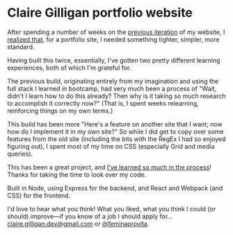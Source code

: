 # Claire Gilligan portfolio website

After spending a number of weeks on the [previous iteration](https://clairegilligan.herokuapp.com)
of my website, I [realized that](https://medium.com/@feminaprovita/things-i-learned-building-my-portfolio-site-7abb472599ae?source=friends_link&sk=3d5684ab10c6f127a942352beb24299b),
for a portfolio site, I needed something tighter, simpler, more standard.

Having built this twice, essentially, I've gotten two pretty different learning
experiences, both of which I'm grateful for.

The previous build, originating entirely from my imagination and using the full
stack I learned in bootcamp, had very much been a process of "Wait, didn't I
learn how to do this already? Then why is it taking so much research to accomplish
it correctly now?" (That is, I spent weeks relearning, reinforcing things on my own terms.)

This build has been more "Here's a feature on another site that I want; now how
do I implement it in my own site?" So while I did get to copy over some features
from the old site (including the bits with the RegEx I had so enjoyed figuring
out), I spent most of my time on CSS (especially Grid and media queries).

This has been a great project, and [I've learned so much in the process](https://medium.com/@feminaprovita/things-i-learned-building-my-portfolio-site-7abb472599ae?source=friends_link&sk=3d5684ab10c6f127a942352beb24299b)!
Thanks for taking the time to look over my code.

Built in Node, using Express for the backend, and React and Webpack (and CSS)
for the frontend.

I'd love to hear what you think! What you liked, what you think I could (or
should) improve&mdash;if you know of a job I should apply for...
[claire.gilligan.dev@gmail.com](mailto:claire.gilligan.dev@gmail.com) or
[@feminaprovita](https://twitter.com/feminaprovita/).
